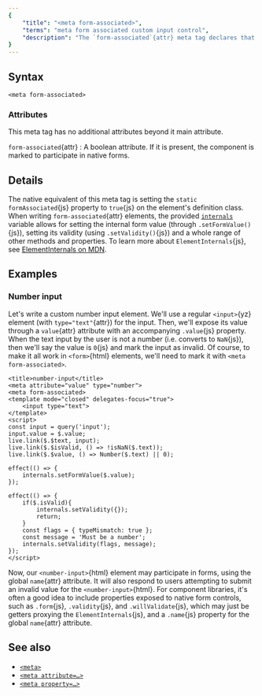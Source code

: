 ```yaml
---
{
	"title": "<meta form-associated>",
	"terms": "meta form associated custom input control",
	"description": "The `form-associated`{attr} meta tag declares that a component is a custom form control. This allows it to participate in `<form>`{html} elements."
}
---
```


## Syntax

```yz
<meta form-associated>
```

### Attributes

This meta tag has no additional attributes beyond it main attribute.

`form-associated`{attr}
: A boolean attribute. If it is present, the component is marked to participate in native forms.

## Details

The native equivalent of this meta tag is setting the `static formAssociated`{js} property to `true`{js} on the element's definition class. When writing `form-associated`{attr} elements, the provided [`internals`](/docs/components/internals/) variable allows for setting the internal form value (through `.setFormValue()`{js}), setting its validity (using `.setValidity()`{js}) and a whole range of other methods and properties. To learn more about `ElementInternals`{js}, see [ElementInternals on MDN](https://developer.mozilla.org/en-US/docs/Web/API/ElementInternals).

## Examples

### Number input

Let's write a custom number input element. We'll use a regular `<input>`{yz} element (with `type="text"`{attr}) for the input. Then, we'll expose its value through a `value`{attr} attribute with an accompanying `.value`{js} property. When the text input by the user is not a number (i.e. converts to `NaN`{js}), then we'll say the value is `0`{js} and mark the input as invalid. Of course, to make it all work in `<form>`{html} elements, we'll need to mark it with `<meta form-associated>`.

```yz
<title>number-input</title>
<meta attribute="value" type="number">
<meta form-associated>
<template mode="closed" delegates-focus="true">
	<input type="text">
</template>
<script>
const input = query('input');
input.value = $.value;
live.link($.$text, input);
live.link($.$isValid, () => !isNaN($.text));
live.link($.$value, () => Number($.text) || 0);

effect(() => {
	internals.setFormValue($.value);
});

effect(() => {
	if($.isValid){
		internals.setValidity({});
		return;
	}
	const flags = { typeMismatch: true };
	const message = 'Must be a number';
	internals.setValidity(flags, message);
});
</script>
```

Now, our `<number-input>`{html} element may participate in forms, using the global `name`{attr} attribute. It will also respond to users attempting to submit an invalid value for the `<number-input>`{html}. For component libraries, it's often a good idea to include properties exposed to native form controls, such as `.form`{js}, `.validity`{js}, and `.willValidate`{js}, which may just be getters proxying the `ElementInternals`{js}, and a `.name`{js} property for the global `name`{attr} attribute.

## See also

- [`<meta>`](/docs/components/meta/)
- [`<meta attribute=…>`](/docs/components/meta/attribute/)
- [`<meta property=…>`](/docs/components/meta/property/)

